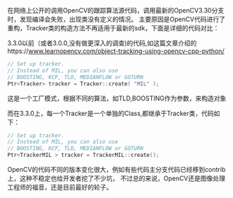 在网络上公开的调用OpenCV的跟踪算法源代码，调用最新的OpenCV3.30分支时，发现编译会失败，出现类没有定义的情况。
主要原因是OpenCV代码进行了重构，Tracker类的构造方法不再适用于最新的sdk，下面是详细的代码对比：

3.3.0以前（或者3.0.0,没有做更深入的调查)的代码,如这篇文章介绍的https://www.learnopencv.com/object-tracking-using-opencv-cpp-python/
```C++
// Set up tracker. 
// Instead of MIL, you can also use 
// BOOSTING, KCF, TLD, MEDIANFLOW or GOTURN  
Ptr<Tracker> tracker = Tracker::create( "MIL" );
```
这是一个工厂模式，根据不同的算法，如TLD,BOOSTING作为参数，来构造对象

而在3.3.0上，每一个Tracker是一个单独的Class,都继承于Tracker类，代码如下：
```C++
// Set up tracker.
// Instead of MIL, you can also use
// BOOSTING, KCF, TLD, MEDIANFLOW or GOTURN
Ptr<TrackerMIL > tracker = TrackerMIL::create();
```

OpenCV的代码不同的版本变化很大，例如有些代码主分支代码已经移到contrib上，这种不稳定也给开发者挖了不少坑，
不过总的来说，OpenCV还是图像处理工程师的福音，还是目前最好的轮子。
